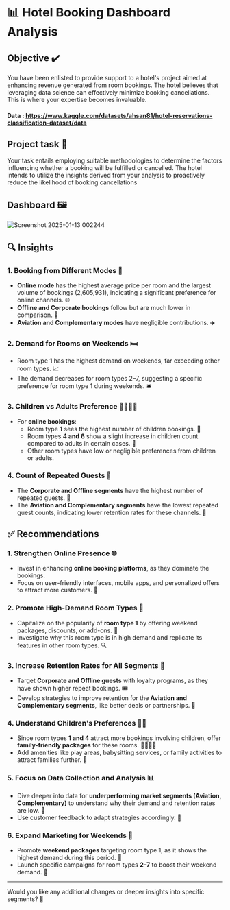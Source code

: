 
# 📊 Hotel Booking Dashboard Analysis

## Objective ✔️

You have been enlisted to provide support to a hotel's project aimed at enhancing revenue generated from room bookings. The hotel believes that leveraging data science can effectively minimize booking cancellations. This is where your expertise becomes invaluable.

#### Data : https://www.kaggle.com/datasets/ahsan81/hotel-reservations-classification-dataset/data

## Project task 📓

Your task entails employing suitable methodologies to determine the factors influencing whether a booking will be fulfilled or cancelled. The hotel intends to utilize the insights derived from your analysis to proactively reduce the likelihood of booking cancellations

## Dashboard 🖼️

![Screenshot 2025-01-13 002244](https://github.com/user-attachments/assets/d5cd7687-9b44-4ccf-ab12-4b42bec330cb)

## 🔍 Insights
### 1. Booking from Different Modes 🚪
- **Online mode** has the highest average price per room and the largest volume of bookings (2,605,931), indicating a significant preference for online channels. 🌐
- **Offline and Corporate bookings** follow but are much lower in comparison. 🏢
- **Aviation and Complementary modes** have negligible contributions. ✈️

### 2. Demand for Rooms on Weekends 🛏️
- Room type **1** has the highest demand on weekends, far exceeding other room types. 📈
- The demand decreases for room types 2–7, suggesting a specific preference for room type 1 during weekends. 🛎️

### 3. Children vs Adults Preference 👨‍👩‍👧‍👦
- For **online bookings**:
  - Room type **1** sees the highest number of children bookings. 🧒
  - Room types **4 and 6** show a slight increase in children count compared to adults in certain cases. 👶
  - Other room types have low or negligible preferences from children or adults.

### 4. Count of Repeated Guests 🔁
- The **Corporate and Offline segments** have the highest number of repeated guests. 🎉
- The **Aviation and Complementary segments** have the lowest repeated guest counts, indicating lower retention rates for these channels. 🛬


## ✅ Recommendations
### 1. Strengthen Online Presence 🌐
- Invest in enhancing **online booking platforms**, as they dominate the bookings.
- Focus on user-friendly interfaces, mobile apps, and personalized offers to attract more customers. 📱

### 2. Promote High-Demand Room Types 💸
- Capitalize on the popularity of **room type 1** by offering weekend packages, discounts, or add-ons. 🎁 
- Investigate why this room type is in high demand and replicate its features in other room types. 🔍

### 3. Increase Retention Rates for All Segments 🏅
- Target **Corporate and Offline guests** with loyalty programs, as they have shown higher repeat bookings. 🎟️
- Develop strategies to improve retention for the **Aviation and Complementary segments**, like better deals or partnerships. 🤝

### 4. Understand Children's Preferences 🧒🎠
- Since room types **1 and 4** attract more bookings involving children, offer **family-friendly packages** for these rooms. 👨‍👩‍👧‍👦
- Add amenities like play areas, babysitting services, or family activities to attract families further. 🎨

### 5. Focus on Data Collection and Analysis 📊
- Dive deeper into data for **underperforming market segments (Aviation, Complementary)** to understand why their demand and retention rates are low. 🧐
- Use customer feedback to adapt strategies accordingly. 📝

### 6. Expand Marketing for Weekends 🌟
- Promote **weekend packages** targeting room type 1, as it shows the highest demand during this period. 📣
- Launch specific campaigns for room types **2–7** to boost their weekend demand. 🚀

---

Would you like any additional changes or deeper insights into specific segments? 🤔
